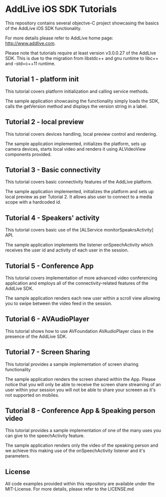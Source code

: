 # AddLive iOS SDK Tutorials

This repository contains several objectve-C project showcasing the basics
of the AddLive iOS SDK functionality.

For more details please refer to AddLive home page: http://www.addlive.com.

Please note that tutorials require at least version v3.0.0.27 of the AddLive
SDK. This is due to the migration from libstdc++ and gnu runtime to
libc++ and -std=c++11 runtime.

## Tutorial 1 - platform init

This tutorial covers platform initialization and calling service methods.

The sample application showcasing the functionality simply loads the SDK, calls
the getVersion method and displays the version string in a label.

## Tutorial 2 - local preview

This tutorial covers devices handling, local preview control and rendering.

The sample application implemented, initializes the platform, sets up camera
devices, starts local video and renders it using ALVideoView components
provided.

## Tutorial 3 - Basic connectivity

This tutorial covers basic connectivity features of the AddLive platform.

The sample application implemented, initializes the platform and sets up local
preview as per Tutorial 2. It allows also user to connect to a media scope with
a hardcoded id.

## Tutorial 4 - Speakers' activity

This tutorial covers basic use of the [ALService monitorSpeakrsActivity] API.

The sample application implements the listener onSpeechActivity which receives
the user id and activity of each user in the session.

## Tutorial 5 - Conference App

This tutorial covers implementation of more advanced video conferencing
application and employs all of the connectivity-related features of the
AddLive SDK.

The sample application renders each new user within a scroll view allowing you
to swipe between the video feed in the session.

## Tutorial 6 - AVAudioPlayer

This tutorial shows how to use AVFoundation AVAudioPlayer class in the presence
of the AddLive SDK.

## Tutorial 7 - Screen Sharing

This tutorial provides a sample implementation of screen sharing functionality

The sample application renders the screen shared within the App. Please notice
that you will only be able to receive the screen share streaming of an user
within your session you will not be able to share your screeen as it's not
supported on mobiles.

## Tutorial 8 - Conference App & Speaking person video

This tutorial provides a sample implementation of one of the many uses you can
give to the speechActivity feature.

The sample application renders only the video of the speaking person and we
achieve this making use of the onSpeechActivity listener and it's parameters.

## License

All code examples provided within this repository are available under the
MIT-License. For more details, please refer to the LICENSE.md

